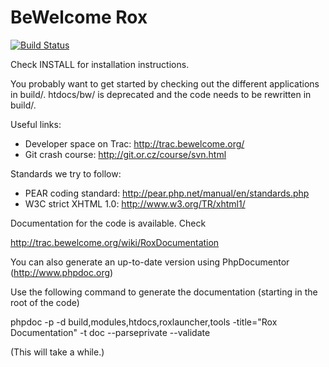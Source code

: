 # BeWelcome Rox

[![Build Status](https://travis-ci.org/BeWelcome/rox.svg?branch=bootstrap3)](https://travis-ci.org/BeWelcome/rox)

Check INSTALL for installation instructions.

You probably want to get started by checking out the different applications
in build/.  htdocs/bw/ is deprecated and the code needs to be rewritten in
build/.


Useful links:
* Developer space on Trac: http://trac.bewelcome.org/
* Git crash course: http://git.or.cz/course/svn.html


Standards we try to follow:
* PEAR coding standard: http://pear.php.net/manual/en/standards.php
* W3C strict XHTML 1.0: http://www.w3.org/TR/xhtml1/


Documentation for the code is available. Check

http://trac.bewelcome.org/wiki/RoxDocumentation

You can also generate an up-to-date version using PhpDocumentor (http://www.phpdoc.org)

Use the following command to generate the documentation (starting in the root of the code)

phpdoc -p -d build,modules,htdocs,roxlauncher,tools -title="Rox Documentation" -t doc --parseprivate --validate

(This will take a while.)
